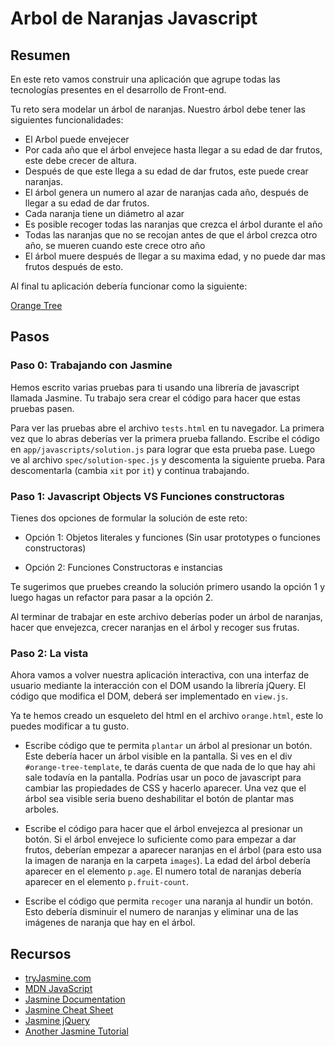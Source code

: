 # Arbol de Naranjas Javascript

## Resumen

En este reto vamos construir una aplicación que agrupe todas las tecnologías presentes en el desarrollo de Front-end.

Tu reto sera modelar un árbol de naranjas. Nuestro árbol debe tener las siguientes funcionalidades:

* El Arbol puede envejecer
* Por cada año que el árbol envejece hasta llegar a su edad de dar frutos, este debe crecer de altura.
* Después de que este llega a su edad de dar frutos, este puede crear naranjas.
* El árbol genera un numero al azar de naranjas cada año, después de llegar a su edad de dar frutos.
* Cada naranja tiene un diámetro al azar
* Es posible recoger todas las naranjas que crezca el árbol durante el año
* Todas las naranjas que no se recojan antes de que el árbol crezca otro año, se mueren cuando este crece otro año
* El árbol muere después de llegar a su maxima edad, y no puede dar mas frutos después de esto.

Al final tu aplicación debería funcionar como la siguiente:

[Orange Tree](https://juan267.github.io/javascript_orange_tree/)

## Pasos


### Paso 0: Trabajando con Jasmine

Hemos escrito varias pruebas para ti usando una librería de javascript llamada Jasmine. Tu trabajo sera crear el código para hacer que estas pruebas pasen.

Para ver las pruebas abre el archivo `tests.html` en tu navegador. La primera vez que lo abras deberías ver la primera prueba fallando. Escribe el código en `app/javascripts/solution.js` para lograr que esta prueba pase. Luego ve al archivo `spec/solution-spec.js` y descomenta la siguiente prueba. Para descomentarla (cambia `xit` por  `it`) y continua trabajando.


### Paso 1: Javascript Objects VS Funciones constructoras

Tienes dos opciones de formular la solución de este reto:

- Opción 1: Objetos literales y funciones (Sin usar prototypes o funciones constructoras)

- Opción 2: Funciones Constructoras e instancias

Te sugerimos que pruebes creando la solución primero usando la opción 1 y luego hagas un refactor para pasar a la opción 2.

Al terminar de trabajar en este archivo deberías poder un árbol de naranjas, hacer que envejezca, crecer naranjas en el árbol y recoger sus frutas.

### Paso 2: La vista

Ahora vamos a volver nuestra aplicación interactiva, con una interfaz de usuario mediante la interacción con el DOM usando la librería jQuery. El código que modifica el DOM, deberá ser implementado en `view.js`.

Ya te hemos creado un esqueleto del html en el archivo `orange.html`, este lo puedes modificar a tu gusto.

* Escribe código que te permita `plantar` un árbol al presionar un botón. Este debería hacer un árbol visible en la pantalla.
Si ves en el div `#orange-tree-template`, te darás cuenta de que nada de lo que hay ahi sale todavía en la pantalla.
Podrías usar un poco de javascript para cambiar las propiedades de CSS y hacerlo aparecer.
Una vez que el árbol sea visible seria bueno deshabilitar el botón de plantar mas arboles.

* Escribe el código para hacer que el árbol envejezca al presionar un botón.
Si el árbol envejece lo suficiente como para empezar a dar frutos, deberían empezar a aparecer naranjas en el árbol (para esto usa la imagen de naranja en la carpeta `images`).
La edad del árbol debería aparecer en el elemento `p.age`.
El numero total de naranjas debería aparecer en el elemento `p.fruit-count`.

* Escribe el código que permita `recoger` una naranja al hundir un botón. Esto debería disminuir el numero de naranjas y eliminar una de las imágenes de naranja que hay en el árbol.

## Recursos

- [tryJasmine.com](http://tryjasmine.com)
- [MDN JavaScript](https://developer.mozilla.org/en-US/docs/Web/JavaScript/Guide)
- [Jasmine Documentation](http://pivotal.github.io/jasmine/)
- [Jasmine Cheat Sheet](http://www.cheatography.com/citguy/cheat-sheets/jasmine-js-testing/)
- [Jasmine jQuery](https://github.com/velesin/jasmine-jquery)
- [Another Jasmine Tutorial](http://evanhahn.com/how-do-i-jasmine/)
